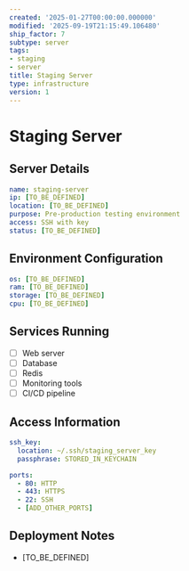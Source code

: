 ```yaml
---
created: '2025-01-27T00:00:00.000000'
modified: '2025-09-19T21:15:49.106480'
ship_factor: 7
subtype: server
tags:
- staging
- server
title: Staging Server
type: infrastructure
version: 1
---
```


# Staging Server

## Server Details
```yaml
name: staging-server
ip: [TO_BE_DEFINED]
location: [TO_BE_DEFINED]
purpose: Pre-production testing environment
access: SSH with key
status: [TO_BE_DEFINED]
```

## Environment Configuration
```yaml
os: [TO_BE_DEFINED]
ram: [TO_BE_DEFINED]
storage: [TO_BE_DEFINED]
cpu: [TO_BE_DEFINED]
```

## Services Running
- [ ] Web server
- [ ] Database
- [ ] Redis
- [ ] Monitoring tools
- [ ] CI/CD pipeline

## Access Information
```yaml
ssh_key:
  location: ~/.ssh/staging_server_key
  passphrase: STORED_IN_KEYCHAIN

ports:
  - 80: HTTP
  - 443: HTTPS
  - 22: SSH
  - [ADD_OTHER_PORTS]
```

## Deployment Notes
- [TO_BE_DEFINED]